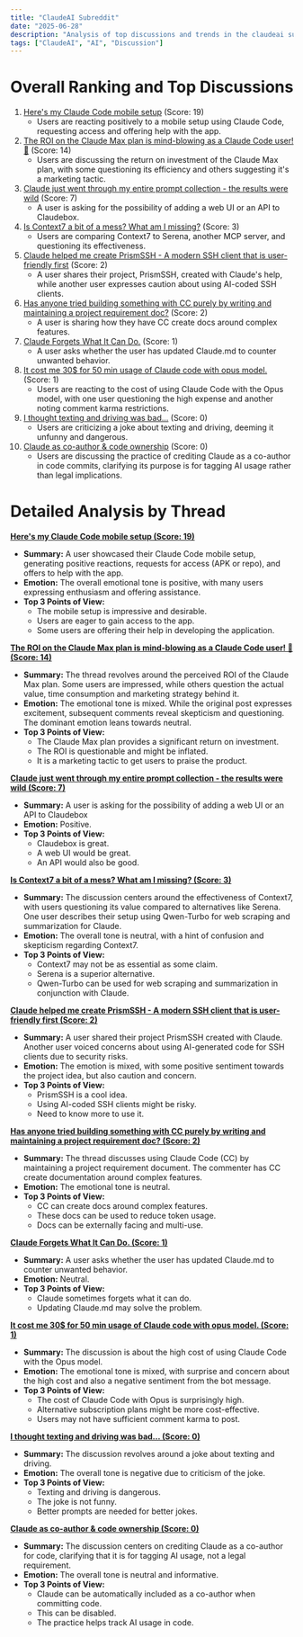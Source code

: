 ```yaml
---
title: "ClaudeAI Subreddit"
date: "2025-06-28"
description: "Analysis of top discussions and trends in the claudeai subreddit"
tags: ["ClaudeAI", "AI", "Discussion"]
---
```


# Overall Ranking and Top Discussions
1.  [Here's my Claude Code mobile setup](https://v.redd.it/dn16iq0u6p9f1) (Score: 19)
    *   Users are reacting positively to a mobile setup using Claude Code, requesting access and offering help with the app.
2.  [The ROI on the Claude Max plan is mind-blowing as a Claude Code user! 🤯](https://www.reddit.com/r/ClaudeAI/comments/1lmu40t/the_roi_on_the_claude_max_plan_is_mindblowing_as/) (Score: 14)
    *   Users are discussing the return on investment of the Claude Max plan, with some questioning its efficiency and others suggesting it's a marketing tactic.
3.  [Claude just went through my entire prompt collection - the results were wild](https://www.reddit.com/r/ClaudeAI/comments/1lmtz70/claude_just_went_through_my_entire_prompt/) (Score: 7)
    *   A user is asking for the possibility of adding a web UI or an API to Claudebox.
4.  [Is Context7 a bit of a mess? What am I missing?](https://www.reddit.com/r/ClaudeAI/comments/1lmsy18/is_context7_a_bit_of_a_mess_what_am_i_missing/) (Score: 3)
    *   Users are comparing Context7 to Serena, another MCP server, and questioning its effectiveness.
5.  [Claude helped me create PrismSSH - A modern SSH client that is user-friendly first](https://www.reddit.com/gallery/1lmv6of) (Score: 2)
    *   A user shares their project, PrismSSH, created with Claude's help, while another user expresses caution about using AI-coded SSH clients.
6.  [Has anyone tried building something with CC purely by writing and maintaining a project requirement doc?](https://www.reddit.com/r/ClaudeAI/comments/1lmt3rp/has_anyone_tried_building_something_with_cc/) (Score: 2)
    *   A user is sharing how they have CC create docs around complex features.
7.  [Claude Forgets What It Can Do.](https://www.reddit.com/r/ClaudeAI/comments/1lmtz03/claude_forgets_what_it_can_do/) (Score: 1)
    *   A user asks whether the user has updated Claude.md to counter unwanted behavior.
8.  [It cost me 30$ for 50 min usage of Claude code with opus model.](https://www.reddit.com/r/ClaudeAI/comments/1lmvlke/it_cost_me_30_for_50_min_usage_of_claude_code/) (Score: 1)
    *   Users are reacting to the cost of using Claude Code with the Opus model, with one user questioning the high expense and another noting comment karma restrictions.
9.  [I thought texting and driving was bad…](https://www.reddit.com/r/ClaudeAI/comments/1lmu1do/i_thought_texting_and_driving_was_bad/) (Score: 0)
    *   Users are criticizing a joke about texting and driving, deeming it unfunny and dangerous.
10. [Claude as co-author & code ownership](https://www.reddit.com/r/ClaudeAI/comments/1lmuixk/claude_as_coauthor_code_ownership/) (Score: 0)
    *   Users are discussing the practice of crediting Claude as a co-author in code commits, clarifying its purpose is for tagging AI usage rather than legal implications.

# Detailed Analysis by Thread
**[Here's my Claude Code mobile setup (Score: 19)](https://v.redd.it/dn16iq0u6p9f1)**
*   **Summary:**  A user showcased their Claude Code mobile setup, generating positive reactions, requests for access (APK or repo), and offers to help with the app.
*   **Emotion:** The overall emotional tone is positive, with many users expressing enthusiasm and offering assistance.
*   **Top 3 Points of View:**
    *   The mobile setup is impressive and desirable.
    *   Users are eager to gain access to the app.
    *   Some users are offering their help in developing the application.

**[The ROI on the Claude Max plan is mind-blowing as a Claude Code user! 🤯 (Score: 14)](https://www.reddit.com/r/ClaudeAI/comments/1lmu40t/the_roi_on_the_claude_max_plan_is_mindblowing_as/)**
*   **Summary:**  The thread revolves around the perceived ROI of the Claude Max plan. Some users are impressed, while others question the actual value, time consumption and marketing strategy behind it.
*   **Emotion:** The emotional tone is mixed. While the original post expresses excitement, subsequent comments reveal skepticism and questioning. The dominant emotion leans towards neutral.
*   **Top 3 Points of View:**
    *   The Claude Max plan provides a significant return on investment.
    *   The ROI is questionable and might be inflated.
    *   It is a marketing tactic to get users to praise the product.

**[Claude just went through my entire prompt collection - the results were wild (Score: 7)](https://www.reddit.com/r/ClaudeAI/comments/1lmtz70/claude_just_went_through_my_entire_prompt/)**
*   **Summary:** A user is asking for the possibility of adding a web UI or an API to Claudebox
*   **Emotion:** Positive.
*   **Top 3 Points of View:**
    *   Claudebox is great.
    *   A web UI would be great.
    *   An API would also be good.

**[Is Context7 a bit of a mess? What am I missing? (Score: 3)](https://www.reddit.com/r/ClaudeAI/comments/1lmsy18/is_context7_a_bit_of_a_mess_what_am_i_missing/)**
*   **Summary:**  The discussion centers around the effectiveness of Context7, with users questioning its value compared to alternatives like Serena. One user describes their setup using Qwen-Turbo for web scraping and summarization for Claude.
*   **Emotion:** The overall tone is neutral, with a hint of confusion and skepticism regarding Context7.
*   **Top 3 Points of View:**
    *   Context7 may not be as essential as some claim.
    *   Serena is a superior alternative.
    *   Qwen-Turbo can be used for web scraping and summarization in conjunction with Claude.

**[Claude helped me create PrismSSH - A modern SSH client that is user-friendly first (Score: 2)](https://www.reddit.com/gallery/1lmv6of)**
*   **Summary:**  A user shared their project PrismSSH created with Claude. Another user voiced concerns about using AI-generated code for SSH clients due to security risks.
*   **Emotion:** The emotion is mixed, with some positive sentiment towards the project idea, but also caution and concern.
*   **Top 3 Points of View:**
    *   PrismSSH is a cool idea.
    *   Using AI-coded SSH clients might be risky.
    *   Need to know more to use it.

**[Has anyone tried building something with CC purely by writing and maintaining a project requirement doc? (Score: 2)](https://www.reddit.com/r/ClaudeAI/comments/1lmt3rp/has_anyone_tried_building_something_with_cc/)**
*   **Summary:** The thread discusses using Claude Code (CC) by maintaining a project requirement document. The commenter has CC create documentation around complex features.
*   **Emotion:** The emotional tone is neutral.
*   **Top 3 Points of View:**
    *   CC can create docs around complex features.
    *   These docs can be used to reduce token usage.
    *   Docs can be externally facing and multi-use.

**[Claude Forgets What It Can Do. (Score: 1)](https://www.reddit.com/r/ClaudeAI/comments/1lmtz03/claude_forgets_what_it_can_do/)**
*   **Summary:** A user asks whether the user has updated Claude.md to counter unwanted behavior.
*   **Emotion:** Neutral.
*   **Top 3 Points of View:**
    *   Claude sometimes forgets what it can do.
    *   Updating Claude.md may solve the problem.

**[It cost me 30$ for 50 min usage of Claude code with opus model. (Score: 1)](https://www.reddit.com/r/ClaudeAI/comments/1lmvlke/it_cost_me_30_for_50_min_usage_of_claude_code/)**
*   **Summary:** The discussion is about the high cost of using Claude Code with the Opus model.
*   **Emotion:** The emotional tone is mixed, with surprise and concern about the high cost and also a negative sentiment from the bot message.
*   **Top 3 Points of View:**
    *   The cost of Claude Code with Opus is surprisingly high.
    *   Alternative subscription plans might be more cost-effective.
    *   Users may not have sufficient comment karma to post.

**[I thought texting and driving was bad… (Score: 0)](https://www.reddit.com/r/ClaudeAI/comments/1lmu1do/i_thought_texting_and_driving_was_bad/)**
*   **Summary:** The discussion revolves around a joke about texting and driving.
*   **Emotion:** The overall tone is negative due to criticism of the joke.
*   **Top 3 Points of View:**
    *   Texting and driving is dangerous.
    *   The joke is not funny.
    *   Better prompts are needed for better jokes.

**[Claude as co-author & code ownership (Score: 0)](https://www.reddit.com/r/ClaudeAI/comments/1lmuixk/claude_as_coauthor_code_ownership/)**
*   **Summary:**  The discussion centers on crediting Claude as a co-author for code, clarifying that it is for tagging AI usage, not a legal requirement.
*   **Emotion:** The overall tone is neutral and informative.
*   **Top 3 Points of View:**
    *   Claude can be automatically included as a co-author when committing code.
    *   This can be disabled.
    *   The practice helps track AI usage in code.
